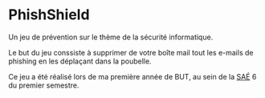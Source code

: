 # PhishShield

 Un jeu de prévention sur le thème de la sécurité informatique.

 Le but du jeu conssiste à supprimer de votre boîte mail tout les e-mails de phishing en les déplaçant dans la poubelle.

 Ce jeu a été réalisé lors de ma première année de BUT, au sein de la [SAÉ](https://fr.wikipedia.org/wiki/Situation_d%27apprentissage_et_d%27%C3%A9valuation) 6 du premier semestre.
